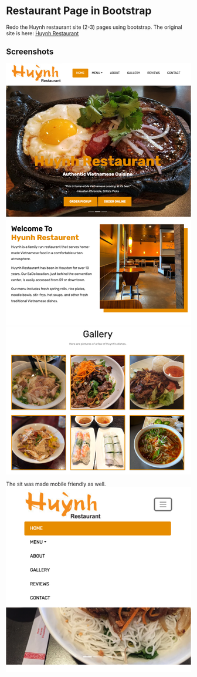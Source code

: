 # Restaurant Page in Bootstrap

Redo the Huynh restaurant site (2-3) pages using bootstrap. The original site is here:
[Huynh Restaurant](http://huynhrestauranthouston.com/cgi-bin/p/awtp-home.cgi?d=huynh-restaurant)

## Screenshots 
<img src="Images/RDM01.png">
<img src="Images/RDM02.png">
<img src="Images/RDM03.png">

The sit was made mobile friendly as well. 
<img src="Images/RDM04.png">